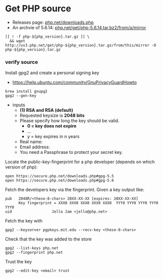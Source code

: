 # Get PHP source

- Releases page: [php.net/downloads.php](http://php.net/downloads.php)
- An archvie of 5.6.14: [php.net/get/php-5.6.14.tar.bz2/from/a/mirror](http://php.net/get/php-5.6.14.tar.bz2/from/a/mirror)

```
[[ ! -f php-${php_version}.tar.gz ]] \
  && wget http://us3.php.net/get/php-${php_version}.tar.gz/from/this/mirror -O php-${php_version}.tar.gz
```

### verify source

Install gpg2 and create a personal signing key

- https://help.ubuntu.com/community/GnuPrivacyGuardHowto

```
brew install gnupg2
gpg2 --gen-key
```
- inputs
  - **(1) RSA and RSA (default)**
  - Requested keysize is **2048 bits**
  - Please specify how long the key should be valid.
    - **0 = key does not expire**
    - …
    - <n>y = key expires in n years  
  - Real name: <name>
  - Email address: <email>
  - You need a Passphrase to protect your secret key.    

Locate the public-key-fingerprint for a php developer (depends on which version of php):

```
open https://secure.php.net/downloads.php#gpg-5.5
open https://secure.php.net/downloads.php#gpg-5.6
```

Fetch the developers key via the fingerprint. Given a key output like:

```
pub   2048R/<these-8-chars> 20XX-XX-XX [expires: 20XX-XX-XX]
      Key fingerprint = XXX0 XXX0 XXX0 XXX0 XXX0  YYY0 YYY0 YYY0 YYY0 YYY0
uid                  Jello Jam <jello@php.net>
```

Fetch the key with

```
gpg2 --keyserver pgpkeys.mit.edu --recv-key <these-8-chars>
```

Check that the key was added to the store

```
gpg2 --list-keys php.net
gpg2 --fingerprint php.net
```

Trust the key

```
gpg2 --edit-key <email> trust
```
